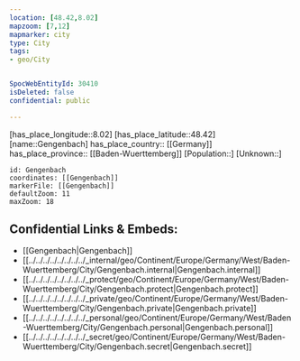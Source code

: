 ```yaml
---
location: [48.42,8.02] 
mapzoom: [7,12] 
mapmarker: city 
type: City
tags:
- geo/City


SpocWebEntityId: 30410
isDeleted: false
confidential: public

---
```

[has_place_longitude::8.02] 
[has_place_latitude::48.42] 
[name::Gengenbach] 
has_place_country:: [[Germany]]  
has_place_province:: [[Baden-Wuerttemberg]] 
[Population::] 
[Unknown::] 


```leaflet
id: Gengenbach
coordinates: [[Gengenbach]] 
markerFile: [[Gengenbach]] 
defaultZoom: 11 
maxZoom: 18
```


## Confidential Links & Embeds: 
- [[Gengenbach|Gengenbach]]  
- [[../../../../../../../../_internal/geo/Continent/Europe/Germany/West/Baden-Wuerttemberg/City/Gengenbach.internal|Gengenbach.internal]] 
- [[../../../../../../../../_protect/geo/Continent/Europe/Germany/West/Baden-Wuerttemberg/City/Gengenbach.protect|Gengenbach.protect]] 
- [[../../../../../../../../_private/geo/Continent/Europe/Germany/West/Baden-Wuerttemberg/City/Gengenbach.private|Gengenbach.private]] 
- [[../../../../../../../../_personal/geo/Continent/Europe/Germany/West/Baden-Wuerttemberg/City/Gengenbach.personal|Gengenbach.personal]] 
- [[../../../../../../../../_secret/geo/Continent/Europe/Germany/West/Baden-Wuerttemberg/City/Gengenbach.secret|Gengenbach.secret]] 
